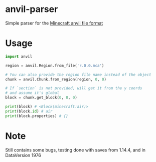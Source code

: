 # anvil-parser
Simple parser for the [Minecraft anvil file format](https://minecraft.gamepedia.com/Anvil_file_format)
# Usage
```python
import anvil

region = anvil.Region.from_file('r.0.0.mca')

# You can also provide the region file name instead of the object
chunk = anvil.Chunk.from_region(region, 0, 0)

# If `section` is not provided, will get it from the y coords
# and assume it's global
block = chunk.get_block(0, 0, 0)

print(block) # <Block(minecraft:air)>
print(block.id) # air
print(block.properties) # {}
```
# Note
Still contains some bugs, testing done with saves from 1.14.4, and in DataVersion 1976